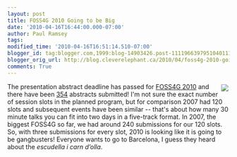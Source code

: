 ```yaml
---
layout: post
title: FOSS4G 2010 Going to be Big
date: '2010-04-16T16:44:00.000-07:00'
author: Paul Ramsey
tags: 
modified_time: '2010-04-16T16:51:14.510-07:00'
blogger_id: tag:blogger.com,1999:blog-14903426.post-1111966397951040111
blogger_orig_url: http://blog.cleverelephant.ca/2010/04/foss4g-2010-going-to-be-big.html
comments: True
---
```


[<img src="http://www.postgresonline.com/images/foss4g2010_small.png" style="float:right; padding:3px;border:0;"/>](http://2010.foss4g.org/)The presentation abstract deadline has passed for [FOSS4G 2010](http://2010.foss4g.org/) and there have been [354](http://lists.osgeo.org/pipermail/foss4g2010/2010-April/000394.html) abstracts submitted! I'm not sure the exact number of session slots in the planned program, but for comparison 2007 had 120 slots and subsequent events have been similar -- that's about how many 30 minute talks you can fit into two days in a five-track format. In 2007, the biggest FOSS4G so far, we had around 240 submissions for our 120 slots. So, with three submissions for every slot, 2010 is looking like it is going to be gangbusters! Everyone wants to go to Barcelona, I guess they heard about the *escudella i carn d’olla*.

